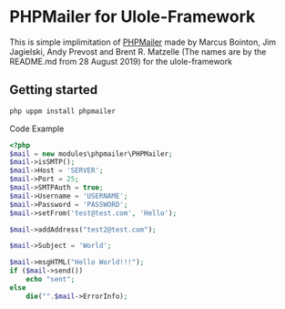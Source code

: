 # PHPMailer for Ulole-Framework

This is simple implimitation of [PHPMailer](https://github.com/PHPMailer/PHPMailer) made by Marcus Bointon, Jim Jagielski, Andy Prevost and Brent R. Matzelle (The names are by the README.md from 28 August 2019) for the ulole-framework

## Getting started
```bash
php uppm install phpmailer

```

Code Example
```php
<?php
$mail = new modules\phpmailer\PHPMailer;
$mail->isSMTP();
$mail->Host = 'SERVER';
$mail->Port = 25;
$mail->SMTPAuth = true;
$mail->Username = 'USERNAME';
$mail->Password = 'PASSWORD';
$mail->setFrom('test@test.com', 'Hello');

$mail->addAddress("test2@test.com");

$mail->Subject = 'World';

$mail->msgHTML("Hello World!!!");
if ($mail->send())
    echo "sent"; 
else 
    die("".$mail->ErrorInfo); 

```
